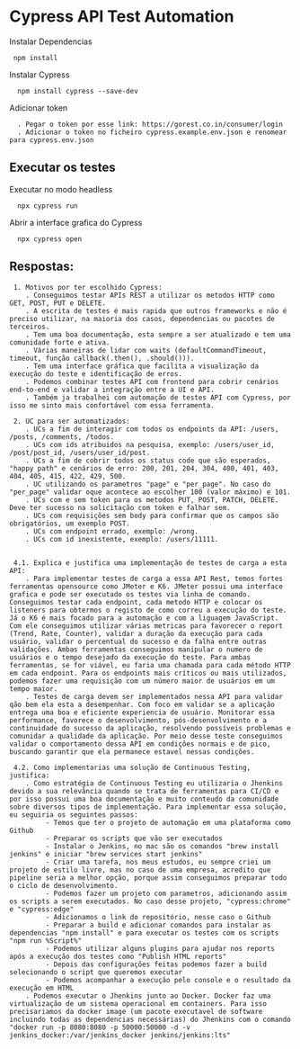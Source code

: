 # Cypress API Test Automation

Instalar Dependencias

     npm install

Instalar Cypress

      npm install cypress --save-dev

Adicionar token

      . Pegar o token por esse link: https://gorest.co.in/consumer/login
      . Adicionar o token no ficheiro cypress.example.env.json e renomear para cypress.env.json

## Executar os testes

Executar no modo headless

      npx cypress run

Abrir a interface grafica do Cypress

      npx cypress open

## Respostas:

     1. Motivos por ter escolhido Cypress:
        . Conseguimos testar APIs REST a utilizar os metodos HTTP como GET, POST, PUT e DELETE.
        . A escrita de testes é mais rapida que outros frameworks e não é preciso utilizar, na maioria dos casos, dependencias ou pacotes de terceiros.
        . Tem uma boa documentação, esta sempre a ser atualizado e tem uma comunidade forte e ativa.
        . Várias maneiras de lidar com waits (defaultCommandTimeout, timeout, função callback(.then(), .should())).
        . Tem uma interface gráfica que facilita a visualização da execução do teste e identificação de erros. 
        . Podemos combinar testes API com frontend para cobrir cenários end-to-end e validar a integração entre a UI e API.
        . Também ja trabalhei com automação de testes API com Cypress, por isso me sinto mais confortável com essa ferramenta.

     2. UC para ser automatizados:
        . UCs a fim de interagir com todos os endpoints da API: /users, /posts, /comments, /todos.
        . UCs com ids atribuidos na pesquisa, exemplo: /users/user_id, /post/post_id, /users/user_id/post.
        . UCs a fim de cobrir todos os status code que são esperados, "happy path" e cenários de erro: 200, 201, 204, 304, 400, 401, 403, 404, 405, 415, 422, 429, 500.
        . UC utilizando os parametros "page" e "per_page". No caso do "per_page" validar oque acontece ao escolher 100 (valor máximo) e 101.
        . UCs com e sem token para os metodos PUT, POST, PATCH, DELETE. Deve ter sucesso na solicitação com token e falhar sem.
        . UCs com requisições sem body para confirmar que os campos são obrigatórios, um exemplo POST.
        . UCs com endpoint errado, exemplo: /wrong.
        . UCs com id inexistente, exemplo: /users/11111.


     4.1. Explica e justifica uma implementação de testes de carga a esta API:
        . Para implementar testes de carga a essa API Rest, temos fortes ferramentas opensource como JMeter e K6. JMeter possui uma interface grafica e pode ser executado os testes via linha de comando. Conseguimos testar cada endpoint, cada metodo HTTP e colocar os listeners para obtermos o registo de como correu a execução do teste. Já o K6 é mais focado para a automação e com a liguagem JavaScript. Com ele conseguimos utilizar várias metricas para favorecer o report (Trend, Rate, Counter), validar a duração da execução para cada usuário, validar o percentual do sucesso e da falha entre outras validações. Ambas ferramentas conseguimos manipular o numero de usuários e o tempo desejado da execução do teste. Para ambas ferramentas, se for viável, eu faria uma chamada para cada método HTTP em cada endpoint. Para os endpoints mais críticos ou mais utilizados, podemos fazer uma requisição com um número maior de usuários em um tempo maior.
        . Testes de carga devem ser implementados nessa API para validar qão bem ela esta a desempenhar. Com foco em validar se a aplicação entrega uma boa e eficiente experiencia de usuário. Monitorar essa performance, favorece o desenvolvimento, pós-desenvolvimento e a continuidade do sucesso da aplicação, resolvendo possíveis problemas e comunidar a qualidade da aplicação. Por meio desse teste conseguimos validar o comportamento dessa API em condições normais e de pico, buscando garantir que ela permanece estavel nessas condições.

     4.2. Como implementarias uma solução de Continuous Testing, justifica:
        . Como estratégia de Continuous Testing eu utilizaria o Jhenkins devido a sua relevância quando se trata de ferramentas para CI/CD e por isso possui uma boa documentação e muito conteudo da comunidade sobre diversos tipos de implementação. Para implementar essa solução, eu seguiria os seguintes passos: 
             - Temos que ter o projeto de automação em uma plataforma como Github
             - Preparar os scripts que vão ser executados
             - Instalar o Jenkins, no mac são os comandos "brew install jenkins" e iniciar "brew services start jenkins"
             - Criar uma tarefa, nos meus estudos, eu sempre criei um projeto de estilo livre, mas no caso de uma empresa, acredito que pipeline seria a melhor opção, porque assim conseguimos preparar todo o ciclo de desenvolvimento.
             - Podemos fazer um projeto com parametros, adicionando assim os scripts a serem executados. No caso desse projeto, "cypress:chrome" e "cypress:edge"
             - Adicionamos o link do repositório, nesse caso o Github
             - Preparar a build e adicionar comandos para instalar as dependencias "npm install" e para executar os testes com os scripts "npm run %Script%"
             - Podemos utilizar alguns plugins para ajudar nos reports após a execução dos testes como "Publish HTML reports"
             - Depois das configurações feitas podemos fazer a build selecionando o script que queremos executar
             - Podemos acompanhar a execução pelo console e o resultado da execução em HTML
        . Podemos executar o Jhenkins junto ao Docker. Docker faz uma virtualização de um sistema operacional em containers. Para isso precisariamos da docker image (um pacote executavel de software incluindo todas as dependencias necessárias) do Jhenkins com o comando "docker run -p 8080:8080 -p 50000:50000 -d -v jenkins_docker:/var/jenkins_docker jenkins/jenkins:lts"
